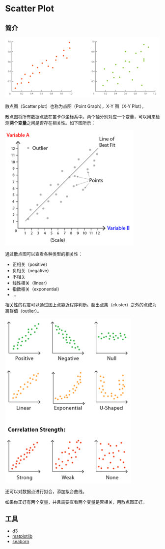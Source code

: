 # Scatter Plot

## 简介

![scatter plot](images/2020-03-31-19-12-05.png)

散点图（Scatter plot）也称为点图（Point Graph），X-Y 图（X-Y Plot）。

散点图将所有数据点放在笛卡尔坐标系中。两个轴分别对应一个变量，可以用来检测**两个变量**之间是否存在相关性。如下图所示：

![scatter plot](images/2020-03-31-19-16-25.png)

通过散点图可以查看各种类型的相关性：

- 正相关（positive）
- 负相关（negative）
- 不相关
- 线性相关（linear）
- 指数相关（exponential）
- ...

相关性的程度可以通过图上点靠近程序判断。超出点集（cluster）之外的点成为离群值（outlier）。

![scatter plot](images/2020-03-31-19-21-13.png)

还可以对数据点进行拟合，添加拟合曲线。

如果你正好有两个变量，并且需要查看两个变量是否相关，用散点图正好。

## 工具

- [d3](https://observablehq.com/@d3/scatterplot)
- [matplotlib](https://python-graph-gallery.com/scatter-plot/)
- [seaborn](https://python-graph-gallery.com/scatter-plot/)
